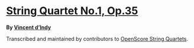 # [String Quartet No.1, Op.35][set]

__By [Vincent d’Indy][composer]__

[set]: https://musescore.com/openscore-string-quartets/sets/5108582
[composer]: https://musescore.com/openscore-string-quartets/sets?order=title&text=Indy,+Vincent

Transcribed and maintained by contributors to [OpenScore String Quartets].

[OpenScore String Quartets]: https://musescore.com/openscore-string-quartets
